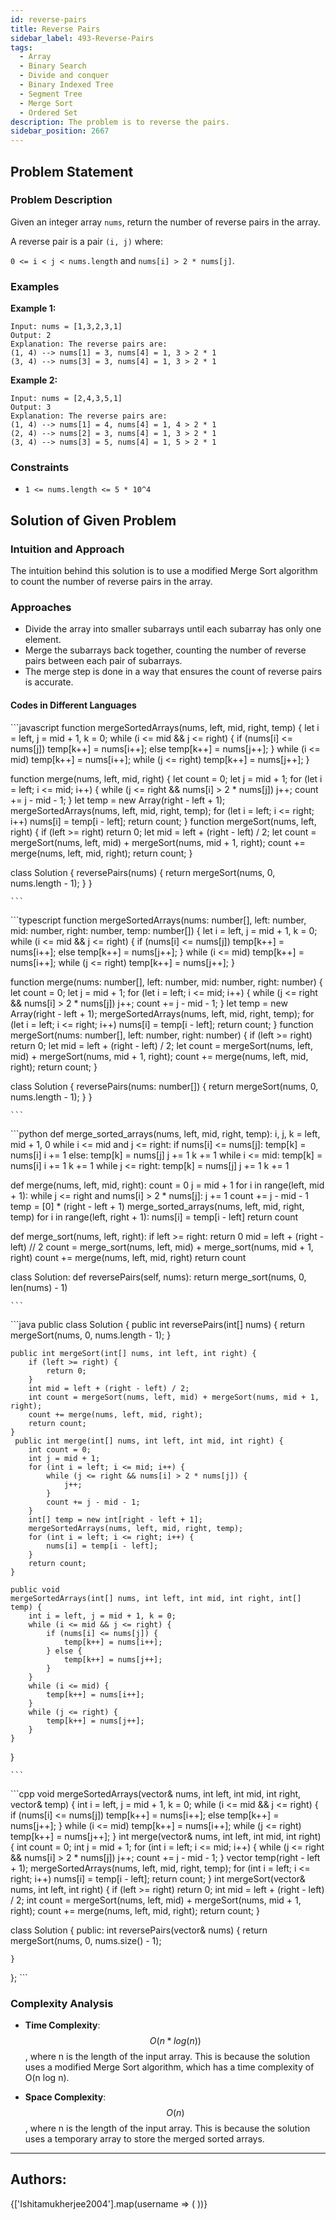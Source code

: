 ```yaml
---
id: reverse-pairs
title: Reverse Pairs
sidebar_label: 493-Reverse-Pairs
tags:
  - Array
  - Binary Search
  - Divide and conquer
  - Binary Indexed Tree
  - Segment Tree
  - Merge Sort
  - Ordered Set
description: The problem is to reverse the pairs.
sidebar_position: 2667
---
```


## Problem Statement 

### Problem Description

Given an integer array `nums`, return the number of reverse pairs in the array.

A reverse pair is a pair `(i, j)` where:

`0 <= i < j < nums.length` and
`nums[i] > 2 * nums[j]`.

### Examples

**Example 1:**

```
Input: nums = [1,3,2,3,1]
Output: 2
Explanation: The reverse pairs are:
(1, 4) --> nums[1] = 3, nums[4] = 1, 3 > 2 * 1
(3, 4) --> nums[3] = 3, nums[4] = 1, 3 > 2 * 1
```

**Example 2:**

```
Input: nums = [2,4,3,5,1]
Output: 3
Explanation: The reverse pairs are:
(1, 4) --> nums[1] = 4, nums[4] = 1, 4 > 2 * 1
(2, 4) --> nums[2] = 3, nums[4] = 1, 3 > 2 * 1
(3, 4) --> nums[3] = 5, nums[4] = 1, 5 > 2 * 1
```

### Constraints

- `1 <= nums.length <= 5 * 10^4`

## Solution of Given Problem

### Intuition and Approach

The intuition behind this solution is to use a modified Merge Sort algorithm to count the number of reverse pairs in the array.


### Approaches

- Divide the array into smaller subarrays until each subarray has only one element.
- Merge the subarrays back together, counting the number of reverse pairs between each pair of subarrays.
- The merge step is done in a way that ensures the count of reverse pairs is accurate.


#### Codes in Different Languages

<Tabs>
  <TabItem value="JavaScript" label="JavaScript" default>
  <SolutionAuthor name="@Ishitamukherjee2004"/>
   ```javascript
    function mergeSortedArrays(nums, left, mid, right, temp) {
  let i = left, j = mid + 1, k = 0;
  while (i <= mid && j <= right) {
    if (nums[i] <= nums[j]) temp[k++] = nums[i++];
    else temp[k++] = nums[j++];
  }
  while (i <= mid) temp[k++] = nums[i++];
  while (j <= right) temp[k++] = nums[j++];
}

function merge(nums, left, mid, right) {
  let count = 0;
  let j = mid + 1;
  for (let i = left; i <= mid; i++) {
    while (j <= right && nums[i] > 2 * nums[j]) j++;
    count += j - mid - 1;
  }
  let temp = new Array(right - left + 1);
  mergeSortedArrays(nums, left, mid, right, temp);
  for (let i = left; i <= right; i++) nums[i] = temp[i - left];
  return count;
}
function mergeSort(nums, left, right) {
  if (left >= right) return 0;
  let mid = left + (right - left) / 2;
  let count = mergeSort(nums, left, mid) + mergeSort(nums, mid + 1, right);
  count += merge(nums, left, mid, right);
  return count;
}

class Solution {
  reversePairs(nums) {
    return mergeSort(nums, 0, nums.length - 1);
  }
}


    ```

  </TabItem>
  <TabItem value="TypeScript" label="TypeScript">
  <SolutionAuthor name="@Ishitamukherjee2004"/> 
   ```typescript
    function mergeSortedArrays(nums: number[], left: number, mid: number, right: number, temp: number[]) {
  let i = left, j = mid + 1, k = 0;
  while (i <= mid && j <= right) {
    if (nums[i] <= nums[j]) temp[k++] = nums[i++];
    else temp[k++] = nums[j++];
  }
  while (i <= mid) temp[k++] = nums[i++];
  while (j <= right) temp[k++] = nums[j++];
}

function merge(nums: number[], left: number, mid: number, right: number) {
  let count = 0;
  let j = mid + 1;
  for (let i = left; i <= mid; i++) {
    while (j <= right && nums[i] > 2 * nums[j]) j++;
    count += j - mid - 1;
  }
  let temp = new Array(right - left + 1);
  mergeSortedArrays(nums, left, mid, right, temp);
  for (let i = left; i <= right; i++) nums[i] = temp[i - left];
  return count;
}
function mergeSort(nums: number[], left: number, right: number) {
  if (left >= right) return 0;
  let mid = left + (right - left) / 2;
  let count = mergeSort(nums, left, mid) + mergeSort(nums, mid + 1, right);
  count += merge(nums, left, mid, right);
  return count;
}

class Solution {
  reversePairs(nums: number[]) {
    return mergeSort(nums, 0, nums.length - 1);
  }
}

    ```

  </TabItem>
  <TabItem value="Python" label="Python"> 
  <SolutionAuthor name="@Ishitamukherjee2004"/>
   ```python
    def merge_sorted_arrays(nums, left, mid, right, temp):
    i, j, k = left, mid + 1, 0
    while i <= mid and j <= right:
        if nums[i] <= nums[j]:
            temp[k] = nums[i]
            i += 1
        else:
            temp[k] = nums[j]
            j += 1
        k += 1
    while i <= mid:
        temp[k] = nums[i]
        i += 1
        k += 1
    while j <= right:
        temp[k] = nums[j]
        j += 1
        k += 1

def merge(nums, left, mid, right):
    count = 0
    j = mid + 1
    for i in range(left, mid + 1):
        while j <= right and nums[i] > 2 * nums[j]:
            j += 1
        count += j - mid - 1
    temp = [0] * (right - left + 1)
    merge_sorted_arrays(nums, left, mid, right, temp)
    for i in range(left, right + 1):
        nums[i] = temp[i - left]
    return count

def merge_sort(nums, left, right):
    if left >= right:
        return 0
    mid = left + (right - left) // 2
    count = merge_sort(nums, left, mid) + merge_sort(nums, mid + 1, right)
    count += merge(nums, left, mid, right)
    return count

class Solution:
    def reversePairs(self, nums):
        return merge_sort(nums, 0, len(nums) - 1)

    ```

  </TabItem>
  <TabItem value="Java" label="Java">
  <SolutionAuthor name="@Ishitamukherjee2004"/>
   ```java
    public class Solution {
    public int reversePairs(int[] nums) {
        return mergeSort(nums, 0, nums.length - 1);
    }

    public int mergeSort(int[] nums, int left, int right) {
        if (left >= right) {
            return 0;
        }
        int mid = left + (right - left) / 2;
        int count = mergeSort(nums, left, mid) + mergeSort(nums, mid + 1, right);
        count += merge(nums, left, mid, right);
        return count;
    }
     public int merge(int[] nums, int left, int mid, int right) {
        int count = 0;
        int j = mid + 1;
        for (int i = left; i <= mid; i++) {
            while (j <= right && nums[i] > 2 * nums[j]) {
                j++;
            }
            count += j - mid - 1;
        }
        int[] temp = new int[right - left + 1];
        mergeSortedArrays(nums, left, mid, right, temp);
        for (int i = left; i <= right; i++) {
            nums[i] = temp[i - left];
        }
        return count;
    }

    public void
    mergeSortedArrays(int[] nums, int left, int mid, int right, int[] temp) {
        int i = left, j = mid + 1, k = 0;
        while (i <= mid && j <= right) {
            if (nums[i] <= nums[j]) {
                temp[k++] = nums[i++];
            } else {
                temp[k++] = nums[j++];
            }
        }
        while (i <= mid) {
            temp[k++] = nums[i++];
        }
        while (j <= right) {
            temp[k++] = nums[j++];
        }
    }
}

    ```
  </TabItem>
  <TabItem value="cpp" label="C++">
  <SolutionAuthor name="@Ishitamukherjee2004"/>
   ```cpp
    void mergeSortedArrays(vector<int>& nums, int left, int mid, int right, vector<int>& temp) {
    int i = left, j = mid + 1, k = 0;
    while (i <= mid && j <= right) {
        if (nums[i] <= nums[j]) temp[k++] = nums[i++];
        else temp[k++] = nums[j++];
    }
    while (i <= mid) temp[k++] = nums[i++];
    while (j <= right) temp[k++] = nums[j++];
}
int merge(vector<int>& nums, int left, int mid, int right) {
    int count = 0;
    int j = mid + 1;
    for (int i = left; i <= mid; i++) {
        while (j <= right && nums[i] > 2 * nums[j]) j++;
        count += j - mid - 1;
    }
    vector<int> temp(right - left + 1);
    mergeSortedArrays(nums, left, mid, right, temp);
    for (int i = left; i <= right; i++) nums[i] = temp[i - left];
    return count;
}
int mergeSort(vector<int>& nums, int left, int right) {
    if (left >= right) return 0;
    int mid = left + (right - left) / 2;
    int count = mergeSort(nums, left, mid) + mergeSort(nums, mid + 1, right);
    count += merge(nums, left, mid, right);
    return count;
}


class Solution {
public:
    int reversePairs(vector<int>& nums) {
       return mergeSort(nums, 0, nums.size() - 1);


    }
};
    ```
  </TabItem>  
</Tabs>

### Complexity Analysis

- **Time Complexity**: $$O(n*log(n))$$, where n is the length of the input array. This is because the solution uses a modified Merge Sort algorithm, which has a time complexity of O(n log n).


- **Space Complexity**: $$O(n)$$, where n is the length of the input array. This is because the solution uses a temporary array to store the merged sorted arrays.



---

<h2>Authors:</h2>

<div style={{display: 'flex', flexWrap: 'wrap', justifyContent: 'space-between', gap: '10px'}}>
{['Ishitamukherjee2004'].map(username => (
 <Author key={username} username={username} />
))} </div>